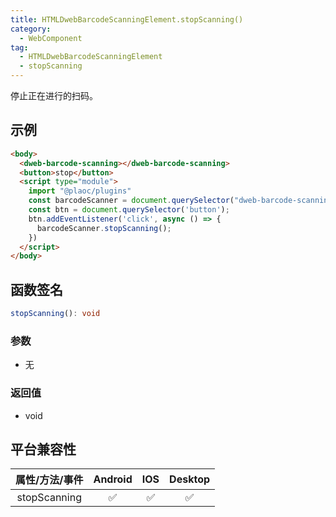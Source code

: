 ```yaml
---
title: HTMLDwebBarcodeScanningElement.stopScanning()
category:
  - WebComponent
tag:
  - HTMLDwebBarcodeScanningElement
  - stopScanning
---
```


停止正在进行的扫码。

## 示例

```html
<body>
  <dweb-barcode-scanning></dweb-barcode-scanning>
  <button>stop</button>
  <script type="module">
    import "@plaoc/plugins"
    const barcodeScanner = document.querySelector("dweb-barcode-scanning")!
    const btn = document.querySelector('button');
    btn.addEventListener('click', async () => {
      barcodeScanner.stopScanning();
    })
  </script>
</body>
```


## 函数签名

```ts
stopScanning(): void
```

### 参数

- 无

### 返回值

- void

## 平台兼容性

| 属性/方法/事件 | Android | IOS | Desktop |
| :------------: | :-----: | :-: | :-----: |
|  stopScanning  |   ✅    | ✅  |   ✅    |
